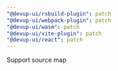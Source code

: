 ```yaml
---
"@devup-ui/rsbuild-plugin": patch
"@devup-ui/webpack-plugin": patch
"@devup-ui/wasm": patch
"@devup-ui/vite-plugin": patch
"@devup-ui/react": patch
---
```


Support source map

